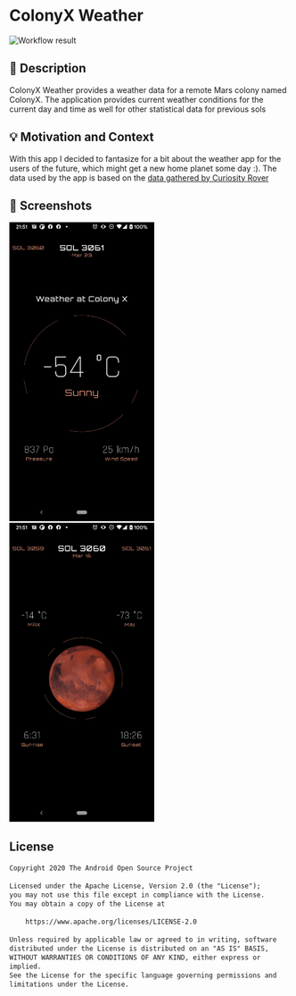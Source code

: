 # ColonyX Weather

<!--- Replace <OWNER> with your Github Username and <REPOSITORY> with the name of your repository. -->
<!--- You can find both of these in the url bar when you open your repository in github. -->
![Workflow result](https://github.com/levinzonr/compose-challenge-w4/workflows/Check/badge.svg)


## :scroll: Description
ColonyX Weather provides a weather data for a remote Mars colony named ColonyX. The application provides current
weather conditions for the current day and time as well for other statistical data for previous sols

## :bulb: Motivation and Context
With this app I decided to fantasize for a bit about the weather app for the users of the future,
which might get a new home planet some day :). The data used by the app is based on the [data gathered by Curiosity Rover](https://mars.nasa.gov/msl/weather/)


## :camera_flash: Screenshots
<!-- You can add more screenshots here if you like -->
<img src="/results/screenshot_1.png" width="260">&emsp;<img src="/results/screenshot_2.png" width="260">

## License
```
Copyright 2020 The Android Open Source Project

Licensed under the Apache License, Version 2.0 (the "License");
you may not use this file except in compliance with the License.
You may obtain a copy of the License at

    https://www.apache.org/licenses/LICENSE-2.0

Unless required by applicable law or agreed to in writing, software
distributed under the License is distributed on an "AS IS" BASIS,
WITHOUT WARRANTIES OR CONDITIONS OF ANY KIND, either express or implied.
See the License for the specific language governing permissions and
limitations under the License.
```